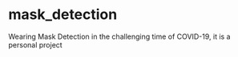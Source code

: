 # mask_detection
Wearing Mask Detection in the challenging time of COVID-19, it is a personal project
